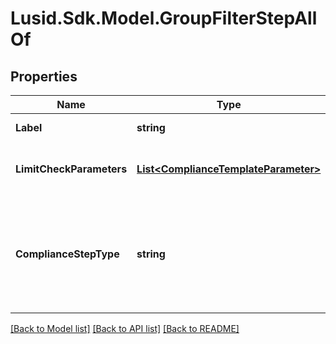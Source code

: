 # Lusid.Sdk.Model.GroupFilterStepAllOf

## Properties

Name | Type | Description | Notes
------------ | ------------- | ------------- | -------------
**Label** | **string** | The label of the compliance step | 
**LimitCheckParameters** | [**List&lt;ComplianceTemplateParameter&gt;**](ComplianceTemplateParameter.md) | Parameters required for an absolute limit check | 
**ComplianceStepType** | **string** | . The available values are: FilterStep, GroupByStep, GroupFilterStep, BranchStep, RecombineStep, CheckStep, PercentCheckStep | 

[[Back to Model list]](../README.md#documentation-for-models) [[Back to API list]](../README.md#documentation-for-api-endpoints) [[Back to README]](../README.md)

